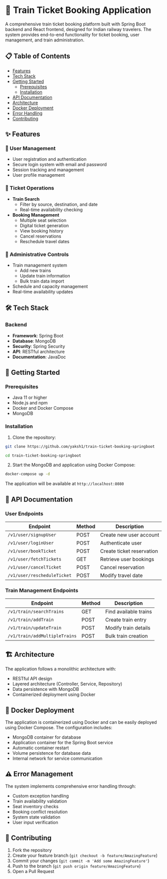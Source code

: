 # 🚂 Train Ticket Booking Application

A comprehensive train ticket booking platform built with Spring Boot backend and React frontend, designed for Indian railway travelers. The system provides end-to-end functionality for ticket booking, user management, and train administration.

## 📋 Table of Contents
- [Features](#features)
- [Tech Stack](#tech-stack)
- [Getting Started](#getting-started)
  - [Prerequisites](#prerequisites)
  - [Installation](#installation)
- [API Documentation](#api-documentation)
- [Architecture](#architecture)
- [Docker Deployment](#docker-deployment)
- [Error Handling](#error-handling)
- [Contributing](#contributing)

## ✨ Features

### 👤 User Management
- User registration and authentication
- Secure login system with email and password
- Session tracking and management
- User profile management

### 🎫 Ticket Operations
- **Train Search**
  - Filter by source, destination, and date
  - Real-time availability checking
- **Booking Management**
  - Multiple seat selection
  - Digital ticket generation
  - View booking history
  - Cancel reservations
  - Reschedule travel dates

### 🚂 Administrative Controls
- Train management system
  - Add new trains
  - Update train information
  - Bulk train data import
- Schedule and capacity management
- Real-time availability updates

## 🛠 Tech Stack

### Backend
- **Framework**: Spring Boot
- **Database**: MongoDB
- **Security**: Spring Security
- **API**: RESTful architecture
- **Documentation**: JavaDoc

## 🚀 Getting Started

### Prerequisites
- Java 11 or higher
- Node.js and npm
- Docker and Docker Compose
- MongoDB

### Installation

1. Clone the repository:
```bash
git clone https://github.com/yaksh1/train-ticket-booking-springboot

cd train-ticket-booking-springboot
```

2. Start the MongoDB and application using Docker Compose:
```bash
docker-compose up -d
```

The application will be available at `http://localhost:8080`

## 🔌 API Documentation

### User Endpoints

| Endpoint | Method | Description |
|----------|---------|-------------|
| `/v1/user/signupUser` | POST | Create new user account |
| `/v1/user/loginUser` | POST | Authenticate user |
| `/v1/user/bookTicket` | POST | Create ticket reservation |
| `/v1/user/fetchTickets` | GET | Retrieve user bookings |
| `/v1/user/cancelTicket` | POST | Cancel reservation |
| `/v1/user/rescheduleTicket` | POST | Modify travel date |

### Train Management Endpoints

| Endpoint | Method | Description |
|----------|---------|-------------|
| `/v1/train/searchTrains` | GET | Find available trains |
| `/v1/train/addTrain` | POST | Create train entry |
| `/v1/train/updateTrain` | POST | Modify train details |
| `/v1/train/addMultipleTrains` | POST | Bulk train creation |

## 🏗 Architecture

The application follows a monolithic architecture with:
- RESTful API design
- Layered architecture (Controller, Service, Repository)
- Data persistence with MongoDB
- Containerized deployment using Docker

## 🐳 Docker Deployment

The application is containerized using Docker and can be easily deployed using Docker Compose. The configuration includes:
- MongoDB container for database
- Application container for the Spring Boot service
- Automatic container restart
- Volume persistence for database data
- Internal network for service communication

## ⚠️ Error Management

The system implements comprehensive error handling through:
- Custom exception handling
- Train availability validation
- Seat inventory checks
- Booking conflict resolution
- System state validation
- User input verification

## 🤝 Contributing

1. Fork the repository
2. Create your feature branch (`git checkout -b feature/AmazingFeature`)
3. Commit your changes (`git commit -m 'Add some AmazingFeature'`)
4. Push to the branch (`git push origin feature/AmazingFeature`)
5. Open a Pull Request
